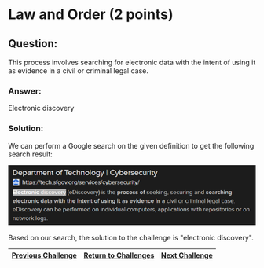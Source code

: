 # Law and Order (2 points)

## Question:

This process involves searching for electronic data with the intent of using it as evidence in a civil or criminal legal case.

### Answer:

Electronic discovery

### Solution:

We can perform a Google search on the given definition to get the following search result:

[![search-result.png](search-result.png)](https://duckduckgo.com/?q=process+involves+searching+for+electronic+data+with+the+intent+of+using+it+as+evidence+in+a+civil+or+criminal+legal+case&t=ffab&atb=v1-1&ia=web)

Based on our search, the solution to the challenge is "electronic discovery".

| [Previous Challenge](/Challenges/Oversee-And-Govern/9) | [Return to Challenges](/Challenges/../../../#modules) | [Next Challenge](/Challenges/Protect-And-Defend/2) |
| :------- | :-----: | ------: |